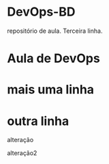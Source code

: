 # DevOps-BD
repositório de aula.
Terceira linha.

# Aula de DevOps
# mais uma linha
# outra linha 
alteração

alteração2
